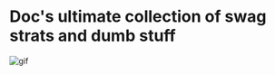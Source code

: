 # Doc's ultimate collection of swag strats and dumb stuff

![gif](https://github.com/DrMadThrust/vid-dump/blob/main/7A-4-000.webp)
